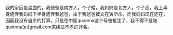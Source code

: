 我的家庭是混血的，我爸爸是南方人，个子矮，我妈妈是北方人，个子高，我上半身遗传我妈妈下半身遗传我爸爸，由于我爸爸被文在寅所杀，而我妈妈现在还在，因而我没有自杀的打算，只是在中国quxinna这个号被抢注了，我不得不登陆quxinna(at)gmail.com来绕过不孝的罪名。
